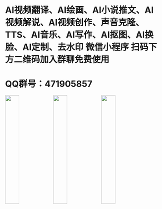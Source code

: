 # AI视频翻译、AI绘画、AI小说推文、AI视频解说、AI视频创作、声音克隆、TTS、AI音乐、AI写作、AI抠图、AI换脸、AI定制、去水印 微信小程序 扫码下方二维码加入群聊免费使用

# QQ群号：471905857

<img src="https://github.com/user-attachments/assets/59009cc4-3ea7-4916-8ca8-5b2801c9c9db" width="30%">

<img src="https://github.com/user-attachments/assets/355f5c9b-ba7a-4f24-abfc-0f7c44f4471b" width="30%">

<img src="https://github.com/user-attachments/assets/5d41697f-17f7-4735-bbf8-e02d9c685d4a" width="30%">
